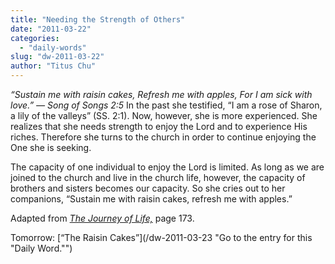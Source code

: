 ```yaml
---
title: "Needing the Strength of Others"
date: "2011-03-22"
categories: 
  - "daily-words"
slug: "dw-2011-03-22"
author: "Titus Chu"
---
```


_“Sustain me with raisin cakes, Refresh me with apples, For I am sick with love.” — Song of Songs 2:5_ In the past she testified, “I am a rose of Sharon, a lily of the valleys” (SS. 2:1). Now, however, she is more experienced. She realizes that she needs strength to enjoy the Lord and to experience His riches. Therefore she turns to the church in order to continue enjoying the One she is seeking.

The capacity of one individual to enjoy the Lord is limited. As long as we are joined to the church and live in the church life, however, the capacity of brothers and sisters becomes our capacity. So she cries out to her companions, “Sustain me with raisin cakes, refresh me with apples.”

Adapted from _[The Journey of Life,](../book-journey "Go to the listing for this book.")_ page 173.

Tomorrow: [“The Raisin Cakes”](/dw-2011-03-23 "Go to the entry for this "Daily Word."")

